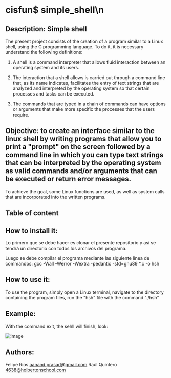 # cisfun$ simple_shell\n 

## Description: Simple shell

The present project consists of the creation of a program similar to a Linux shell, using the C programming language. To do it, it is necessary understand the following definitions:

1. A shell is a command interpreter that allows fluid interaction between an operating system and its users.

2. The interaction that a shell allows is carried out through a command line that, as its name indicates, facilitates the entry of text strings that are analyzed and interpreted by the operating system so that certain processes and tasks can be executed.

3. The commands that are typed in a chain of commands can have options or arguments that make more specific the processes that the users require.

## Objective: to create an interface similar to the linux shell by writing programs that allow you to print a "prompt" on the screen followed by a command line in which you can type text strings that can be interpreted by the operating system as valid commands and/or arguments that can be executed or return error messages.

To achieve the goal, some Linux functions are used, as well as system calls that are incorporated into the written programs.

## Table of content

## How to install it: 
Lo primero que se debe hacer es clonar el presente repositorio y así se tendrá un directorio con todos los archivos del programa.

Luego se debe compilar el programa mediante las siguiente línea de commandos: gcc -Wall -Werror -Wextra -pedantic -std=gnu89 *.c -o hsh

## How to use it: 

To use the program, simply open a Linux terminal, navigate to the directory containing the program files, run the "hsh" file with the command "./hsh"

## Example:

With the command exit, the sehll will finish, look:

![image](https://user-images.githubusercontent.com/98775024/164604943-0c02d02b-4c21-4b89-9a97-2b159c484560.png)


## Authors:
  Felipe Ríos <aanand.prasad@gmail.com>
  Raúl Quintero <4638@holbertonschool.com>
